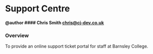 # Support Centre #

#### @author #### Chris Smith chris@cj-dev.co.uk

### Overview ###
To provide an online support ticket portal for staff at Barnsley College.

